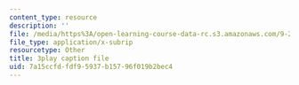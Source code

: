 ```yaml
---
content_type: resource
description: ''
file: /media/https%3A/open-learning-course-data-rc.s3.amazonaws.com/9-20-animal-behavior-fall-2013/7a15ccfdfdf95937b15796f019b2bec4_472249.vtt
file_type: application/x-subrip
resourcetype: Other
title: 3play caption file
uid: 7a15ccfd-fdf9-5937-b157-96f019b2bec4
---
```


